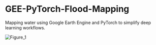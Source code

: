 # GEE-PyTorch-Flood-Mapping
Mapping water using Google Earth Engine and PyTorch to simplify deep learning workflows.




![Figure_1](https://github.com/user-attachments/assets/45093015-5009-4088-808e-425872fd7fa2)
